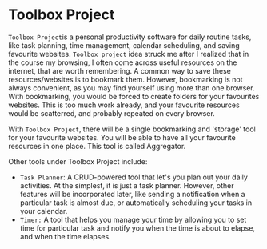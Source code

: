 # Toolbox Project

``Toolbox Project``is a personal productivity software for daily routine tasks, like task planning, time management, calendar scheduling, and saving favourite websites.
``Toolbox project`` idea struck me after I realized that in the course my browsing, I often come across useful resources on the internet, that are worth remembering. A common way to save these resources/websites is to bookmark them.
However, bookmarking is not always convenient, as you may find yourself using more than one browser. With bookmarking, you would be forced to create folders for your favourites websites.
This is too much work already, and your favourite resources would be scatterred, and probably repeated on every browser.

With ``Toolbox Project``, there will be a single bookmarking and 'storage' tool for your favourite websites. You will be able to have all your favourite resources in one place.
This tool is called Aggregator.

Other tools under Toolbox Project include:
- ``Task Planner``: A CRUD-powered tool that let's you plan out your daily activities. At the simplest, it is just a task planner. However, other features will be incorporated later, like sending a notification when a particular task is almost due, or automatically scheduling your tasks in your calendar.
- ``Timer:`` A tool that helps you manage your time by allowing you to set time for particular task and notify you when the time is about to elapse, and when the time elapses.

